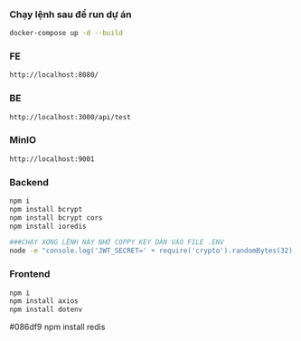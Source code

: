 ### Chạy lệnh sau để run dự án
```bash
docker-compose up -d --build
```
### FE
```bash
http://localhost:8080/
```
### BE
```bash
http://localhost:3000/api/test
```
### MinIO
```bash
http://localhost:9001
```

### Backend
```bash
npm i
npm install bcrypt 
npm install bcrypt cors
npm install ioredis

###CHẠY XONG LỆNH NÀY NHỚ COPPY KEY DÁN VÀO FILE .ENV
node -e "console.log('JWT_SECRET=' + require('crypto').randomBytes(32).toString('base64'))"
```

### Frontend
```bash
npm i
npm install axios
npm install dotenv
```

#086df9
npm install redis
